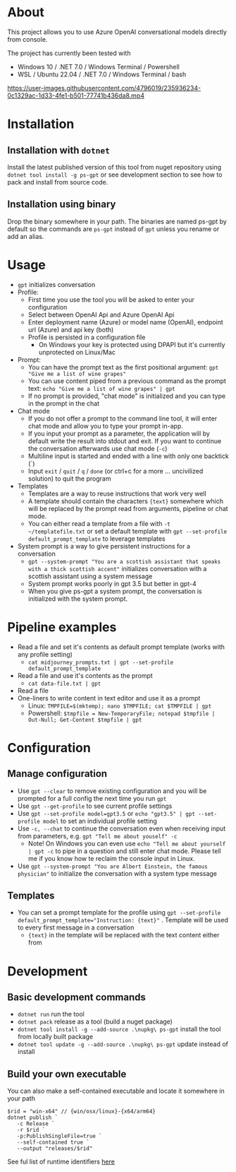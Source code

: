 # About

This project allows you to use Azure OpenAI conversational models directly from console.

The project has currently been tested with 
- Windows 10 / .NET 7.0 / Windows Terminal / Powershell
- WSL / Ubuntu 22.04 / .NET 7.0 / Windows Terminal / bash

https://user-images.githubusercontent.com/4796019/235936234-0c1329ac-1d33-4fe1-b501-77741b436da8.mp4


# Installation

## Installation with `dotnet`
Install the latest published version of this tool from nuget repository using `dotnet tool install -g ps-gpt` or see development section to see how to pack and install from source code.

## Installation using binary
Drop the binary somewhere in your path. The binaries are named ps-gpt by default so the commands are `ps-gpt` instead of `gpt` unless you rename or add an alias.

# Usage
- `gpt` initializes conversation
- Profile:
  - First time you use the tool you will be asked to enter your configuration
  - Select between OpenAI Api and Azure OpenAI Api
  - Enter deployment name (Azure) or model name (OpenAI), endpoint url (Azure) and api key (both)
  - Profile is persisted in a configuration file
    - On Windows your key is protected using DPAPI but it's currently unprotected on Linux/Mac
- Prompt:
  - You can have the prompt text as the first positional argument: `gpt "Give me a list of wine grapes"`
  - You can use content piped from a previous command as the prompt text: `echo "Give me a list of wine grapes" | gpt`
  - If no prompt is provided, "chat mode" is initialized and you can type in the prompt in the chat
- Chat mode
  - If you do not offer a prompt to the command line tool, it will enter chat mode and allow you to type your prompt in-app.
  - If you input your prompt as a parameter, the application will by default write the result into stdout and exit. If you want to continue the conversation afterwards use chat mode (`-c`)
  - Multiline input is started and ended with a line with only one backtick (`)
  - Input `exit` / `quit` / `q` / `done` (or ctrl+c for a more ... uncivilized solution) to quit the program
- Templates
  - Templates are a way to reuse instructions that work very well
  - A template should contain the characters `{text}` somewhere which will be replaced by the prompt read from arguments, pipeline or chat mode.
  - You can either read a template from a file with `-t ~/templatefile.txt` or set a default template with `gpt --set-profile default_prompt_template` to leverage templates
- System prompt is a way to give persistent instructions for a conversation
  - `gpt --system-prompt "You are a scottish assistant that speaks with a thick scottish accent"` initializes conversation with a scottish assistant using a system message 
  - System prompt works poorly in gpt 3.5 but better in gpt-4
  - When you give ps-gpt a system prompt, the conversation is initialized with the system prompt.  

# Pipeline examples
- Read a file and set it's contents as default prompt template (works with any profile setting)
  -  `cat midjourney_prompts.txt | gpt --set-profile default_prompt_template`
- Read a file and use it's contents as the prompt
  - `cat data-file.txt | gpt`
- Read a file
- One-liners to write content in text editor and use it as a prompt
  - Linux: `TMPFILE=$(mktemp); nano $TMPFILE; cat $TMPFILE | gpt`
  - Powershell: `$tmpfile = New-TemporaryFile; notepad $tmpfile | Out-Null; Get-Content $tmpfile | gpt`

# Configuration
## Manage configuration
- Use `gpt --clear` to remove existing configuration and you will be prompted for a full config the next time you run `gpt`
- Use `gpt --get-profile` to see current profile settings
- Use `gpt --set-profile model=gpt3.5` or `echo "gpt3.5" | gpt --set-profile model` to set an individual profile setting
- Use `-c, --chat` to continue the conversation even when receiving input from parameters, e.g. `gpt "Tell me about youself" -c`
  - Note! On Windows you can even use `echo "Tell me about yourself | gpt -c` to pipe in a question and still enter chat mode. Please tell me if you know how te reclaim the console input in Linux.
- Use `gpt --system-prompt "You are Albert Einstein, the famous physician"` to initialize the conversation with a system type message

## Templates
- You can set a prompt template for the profile using `gpt --set-profile default_prompt_template="Instruction: {text}"` . Template will be used to every first message in a conversation
  - `{text}` in the template will be replaced with the text content either from 
# Development

## Basic development commands
- `dotnet run` run the tool
- `dotnet pack` release as a tool (build a nuget package)
- `dotnet tool install -g --add-source .\nupkg\ ps-gpt` install the tool from locally built package
- `dotnet tool update -g --add-source .\nupkg\ ps-gpt` update instead of install    

## Build your own executable
You can also make a self-contained executable and locate it somewhere in your path
```
$rid = "win-x64" // {win/osx/linux}-{x64/arm64}
dotnet publish `
   -c Release `
   -r $rid `
   -p:PublishSingleFile=true `
   --self-contained true `
   --output "releases/$rid"
```
See ful list of runtime identifiers [here](https://github.com/dotnet/runtime/blob/main/src/libraries/Microsoft.NETCore.Platforms/src/runtime.json)
